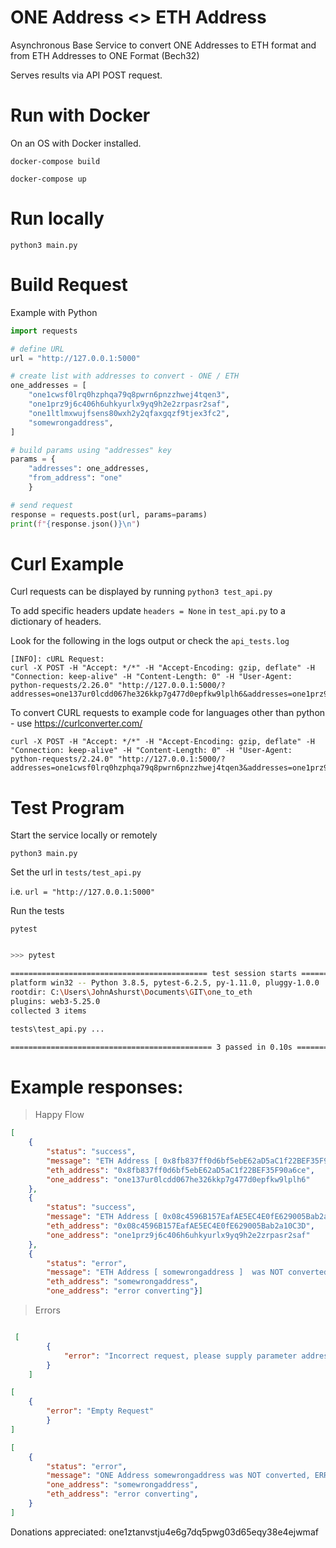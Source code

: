 # ONE Address <> ETH Address

Asynchronous Base Service to convert ONE Addresses to ETH format and from ETH Addresses to ONE Format (Bech32)

Serves results via API POST request.
# Run with Docker

On an OS with Docker installed.

`docker-compose build`

`docker-compose up`

# Run locally

`python3 main.py`

# Build Request

Example with Python

```python
import requests

# define URL
url = "http://127.0.0.1:5000"

# create list with addresses to convert - ONE / ETH
one_addresses = [
    "one1cwsf0lrq0hzphqa79q8pwrn6pnzzhwej4tqen3",
    "one1prz9j6c406h6uhkyurlx9yq9h2e2zrpasr2saf",
    "one1ltlmxwujfsens80wxh2y2qfaxgqzf9tjex3fc2",
    "somewrongaddress",
]

# build params using "addresses" key
params = {
    "addresses": one_addresses, 
    "from_address": "one"
    }

# send request
response = requests.post(url, params=params)
print(f"{response.json()}\n")

```

# Curl Example

Curl requests can be displayed by running `python3 test_api.py`

To add specific headers update `headers = None` in `test_api.py` to a dictionary of headers.

Look for the following in the logs output or check the `api_tests.log`

```
[INFO]: cURL Request:
curl -X POST -H "Accept: */*" -H "Accept-Encoding: gzip, deflate" -H "Connection: keep-alive" -H "Content-Length: 0" -H "User-Agent: python-requests/2.26.0" "http://127.0.0.1:5000/?addresses=one137ur0lcdd067he326kkp7g477d0epfkw9lplh6&addresses=one1prz9j6c406h6uhkyurlx9yq9h2e2zrpasr2saf
```

To convert CURL requests to example code for languages other than python - use https://curlconverter.com/

```curl
curl -X POST -H "Accept: */*" -H "Accept-Encoding: gzip, deflate" -H "Connection: keep-alive" -H "Content-Length: 0" -H "User-Agent: python-requests/2.24.0" "http://127.0.0.1:5000/?addresses=one1cwsf0lrq0hzphqa79q8pwrn6pnzzhwej4tqen3&addresses=one1prz9j6c406h6uhkyurlx9yq9h2e2zrpasr2saf&addresses=one1ltlmxwujfsens80wxh2y2qfaxgqzf9tjex3fc2&addresses=somewrongaddress"
```

# Test Program

Start the service locally or remotely

`python3 main.py`

Set the url in `tests/test_api.py` 

i.e. `url = "http://127.0.0.1:5000"`

Run the tests

`pytest`

``` bash

>>> pytest

============================================ test session starts ============================================= 
platform win32 -- Python 3.8.5, pytest-6.2.5, py-1.11.0, pluggy-1.0.0
rootdir: C:\Users\JohnAshurst\Documents\GIT\one_to_eth
plugins: web3-5.25.0
collected 3 items                                                                                              

tests\test_api.py ...                                                                                   [100%] 

============================================= 3 passed in 0.10s ============================================== 

```

# Example responses:

> Happy Flow

```json
[
    {
        "status": "success",
        "message": "ETH Address [ 0x8fb837ff0d6bf5ebE62aD5aC1f22BEF35F90a6ce ]  Successfully converted to ONE Address [ one137ur0lcdd067he326kkp7g477d0epfkw9lplh6 ]",
        "eth_address": "0x8fb837ff0d6bf5ebE62aD5aC1f22BEF35F90a6ce",
        "one_address": "one137ur0lcdd067he326kkp7g477d0epfkw9lplh6"
    },
    {
        "status": "success",
        "message": "ETH Address [ 0x08c4596B157EafAE5EC4E0fE629005Bab2a10C3D ]  Successfully converted to ONE Address [ one1prz9j6c406h6uhkyurlx9yq9h2e2zrpasr2saf ]",
        "eth_address": "0x08c4596B157EafAE5EC4E0fE629005Bab2a10C3D",
        "one_address": "one1prz9j6c406h6uhkyurlx9yq9h2e2zrpasr2saf"
    },
    {
        "status": "error",
        "message": "ETH Address [ somewrongaddress ]  was NOT converted, ERROR: ONE", 
        "eth_address": "somewrongaddress", 
        "one_address": "error converting"}]

```

> Errors

``` json

 [
        {
            "error": "Incorrect request, please supply parameter addresses with an array of addresses to convert"
        }
    ]

[
    {
        "error": "Empty Request"
        }
]

[
    {
        "status": "error",
        "message": "ONE Address somewrongaddress was NOT converted, ERROR: when sending a str, it must be a hex string. Got: 'somewrongaddress' ",
        "one_address": "somewrongaddress",
        "eth_address": "error converting",
    }
]

```

Donations appreciated: one1ztanvstju4e6g7dq5pwg03d65eqy38e4ejwmaf

